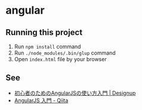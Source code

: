 # angular

## Running this project

1. Run `npm install` command
1. Run `./node_modules/.bin/glup` command
1. Open `index.html` file by your browser

## See

* [初心者のためのAngularJSの使い方入門 | Designup](http://designup.jp/angularjs-getstarted-337/)
* [AngularJS 入門 - Qiita](http://qiita.com/lga0503/items/d8efddcad2574e1938f1#2-4)
